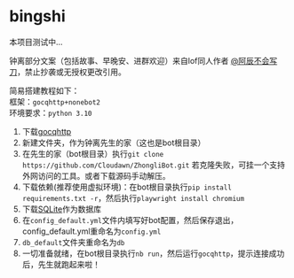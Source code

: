 # bingshi
 
本项目测试中...

钟离部分文案（包括故事、早晚安、进群欢迎）来自lof同人作者 [@阿辰不会写刀](https://whz0508.lofter.com)，禁止抄袭或无授权更改引用。<BR>

简易搭建教程如下：<BR>
框架：``gocqhttp+nonebot2``<BR>
环境要求：``python 3.10``

1. 下载[gocqhttp](https://docs.go-cqhttp.org/)
2. 新建文件夹，作为钟离先生的家（这也是bot根目录）
3. 在先生的家（bot根目录）执行``git clone https://github.com/Cloudawn/ZhongliBot.git``
若克隆失败，可挂一个支持外网访问的工具。或者下载源码手动解压。
4. 下载依赖(推荐使用虚拟环境)：在bot根目录执行``pip install requirements.txt -r``，然后执行``playwright install chromium``
5. 下载[SQLite](https://www.sqlite.org/index.html)作为数据库
6. 在``config_default.yml``文件内填写好bot配置，然后保存退出，config_default.yml重命名为``config.yml``
7.   ``db_default``文件夹重命名为``db``
8. 一切准备就绪，在bot根目录执行``nb run``，然后运行``gocqhttp``，提示连接成功后，先生就跑起来啦！
